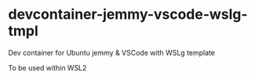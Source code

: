 # devcontainer-jemmy-vscode-wslg-tmpl
Dev container for Ubuntu jemmy &amp; VSCode with WSLg template

To be used within WSL2
